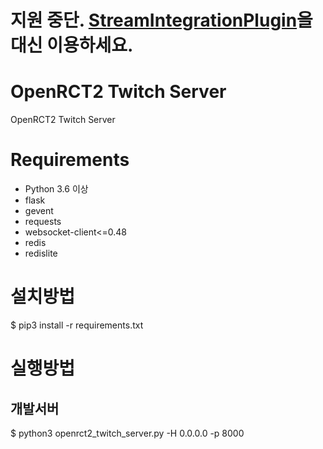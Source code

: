 # 지원 중단. [StreamIntegrationPlugin](https://github.com/oli414/StreamIntegrationPlugin/releases)을 대신 이용하세요.

# OpenRCT2 Twitch Server
OpenRCT2 Twitch Server

# Requirements
- Python 3.6 이상
- flask
- gevent
- requests
- websocket-client<=0.48
- redis
- redislite

# 설치방법
$ pip3 install -r requirements.txt

# 실행방법
## 개발서버
$ python3 openrct2_twitch_server.py -H 0.0.0.0 -p 8000
